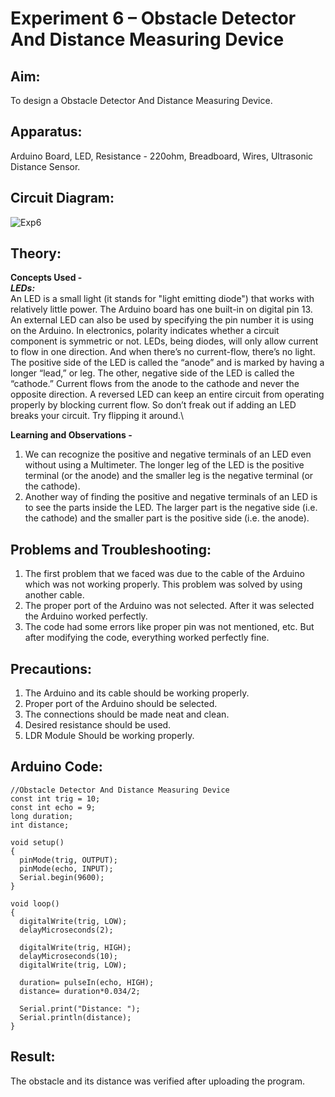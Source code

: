 ﻿# Experiment 6 – Obstacle Detector And Distance Measuring Device


## Aim:
To design a Obstacle Detector And Distance Measuring Device.

## Apparatus:
Arduino Board, LED, Resistance - 220ohm, Breadboard, Wires, Ultrasonic Distance Sensor.

## Circuit Diagram:
![Exp6](https://user-images.githubusercontent.com/54620652/68085482-9405b780-fe67-11e9-9d5d-2ad2bf39aa9f.png)

## Theory:
**Concepts Used -**\
***LEDs:***\
An LED is a small light (it stands for "light emitting diode") that works with relatively little power. The Arduino board has one built-in on digital pin 13.
An external LED can also be used by specifying the pin number it is using on the Arduino.
In electronics, polarity indicates whether a circuit component is symmetric or not. LEDs, being diodes, will only allow current to flow in one direction. And when there’s no current-flow, there’s no light.
The positive side of the LED is called the “anode” and is marked by having a longer “lead,” or leg. The other, negative side of the LED is called the “cathode.” Current flows from the anode to the cathode and never the opposite direction. A reversed LED can keep an entire circuit from operating properly by blocking current flow. So don’t freak out if adding an LED breaks your circuit. Try flipping it around.\

**Learning and Observations -**
1. We can recognize the positive and negative terminals of an LED even without using a Multimeter. The longer leg of the LED is the positive terminal (or the anode) and the smaller leg is the negative terminal (or the cathode).
2. Another way of finding the positive and negative terminals of an LED is to see the parts inside the LED. The larger part is the negative side (i.e. the cathode) and the smaller part is the positive side (i.e. the anode).

## Problems and Troubleshooting:
1. The first problem that we faced was due to the cable of the Arduino which was not working properly. This problem was solved by using another cable.
2. The proper port of the Arduino was not selected. After it was selected the Arduino worked perfectly.
3. The code had some errors like proper pin was not mentioned, etc. But after modifying the code, everything worked perfectly fine.

## Precautions:
1. The Arduino and its cable should be working properly.
2. Proper port of the Arduino should be selected.
3. The connections should be made neat and clean.
4. Desired resistance should be used.
5. LDR Module Should be working properly.

## Arduino Code:
```
//Obstacle Detector And Distance Measuring Device
const int trig = 10;
const int echo = 9;
long duration;
int distance;

void setup()
{
  pinMode(trig, OUTPUT);
  pinMode(echo, INPUT);
  Serial.begin(9600);
}

void loop()
{
  digitalWrite(trig, LOW);
  delayMicroseconds(2);
  
  digitalWrite(trig, HIGH);
  delayMicroseconds(10);
  digitalWrite(trig, LOW);
    
  duration= pulseIn(echo, HIGH);
  distance= duration*0.034/2;
  
  Serial.print("Distance: ");
  Serial.println(distance);
}

```

## Result:
The obstacle and its distance was verified after uploading the program.
